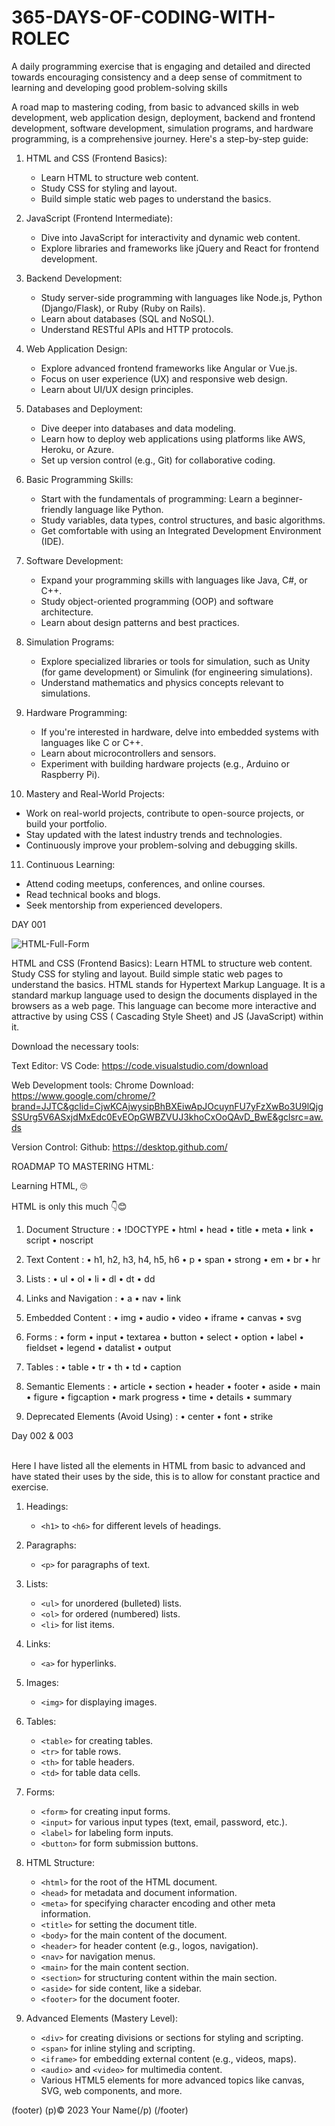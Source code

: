 # 365-DAYS-OF-CODING-WITH-ROLEC
A daily programming exercise that is engaging and detailed and directed towards encouraging consistency and a deep sense of commitment to learning and developing good problem-solving skills

A road map to mastering coding, from basic to advanced skills in web development, web application design, deployment, backend and frontend development, software development, simulation programs, and hardware programming, is a comprehensive journey. Here's a step-by-step guide:



1. HTML and CSS (Frontend Basics):
   - Learn HTML to structure web content.
   - Study CSS for styling and layout.
   - Build simple static web pages to understand the basics.

2. JavaScript (Frontend Intermediate):
   - Dive into JavaScript for interactivity and dynamic web content.
   - Explore libraries and frameworks like jQuery and React for frontend development.

3. Backend Development:
   - Study server-side programming with languages like Node.js, Python (Django/Flask), or Ruby (Ruby on Rails).
   - Learn about databases (SQL and NoSQL).
   - Understand RESTful APIs and HTTP protocols.

4. Web Application Design:
   - Explore advanced frontend frameworks like Angular or Vue.js.
   - Focus on user experience (UX) and responsive web design.
   - Learn about UI/UX design principles.

5. Databases and Deployment:
   - Dive deeper into databases and data modeling.
   - Learn how to deploy web applications using platforms like AWS, Heroku, or Azure.
   - Set up version control (e.g., Git) for collaborative coding.

6. Basic Programming Skills:
   - Start with the fundamentals of programming: Learn a beginner-friendly language like Python.
   - Study variables, data types, control structures, and basic algorithms.
   - Get comfortable with using an Integrated Development Environment (IDE).

7. Software Development:
   - Expand your programming skills with languages like Java, C#, or C++.
   - Study object-oriented programming (OOP) and software architecture.
   - Learn about design patterns and best practices.

8. Simulation Programs:
   - Explore specialized libraries or tools for simulation, such as Unity (for game development) or Simulink (for engineering simulations).
   - Understand mathematics and physics concepts relevant to simulations.

9. Hardware Programming:
   - If you're interested in hardware, delve into embedded systems with languages like C or C++.
   - Learn about microcontrollers and sensors.
   - Experiment with building hardware projects (e.g., Arduino or Raspberry Pi).

10. Mastery and Real-World Projects:
   - Work on real-world projects, contribute to open-source projects, or build your portfolio.
   - Stay updated with the latest industry trends and technologies.
   - Continuously improve your problem-solving and debugging skills.

11. Continuous Learning:
   - Attend coding meetups, conferences, and online courses.
   - Read technical books and blogs.
   - Seek mentorship from experienced developers.






  DAY 001 

![HTML-Full-Form](https://github.com/Zrolec/365-DAYS-OF-CODING-WITH-ROLEC/assets/41170025/89c617bf-cb04-4bb5-a195-082c42dadf33)


  
HTML and CSS (Frontend Basics):
Learn HTML to structure web content.
Study CSS for styling and layout.
Build simple static web pages to understand the basics.
HTML stands for Hypertext Markup Language. It is a standard markup language used to design the documents displayed in the browsers as a web page. This language can become more interactive and attractive by using CSS ( Cascading Style Sheet) and JS (JavaScript) within it.

Download the necessary tools:

Text Editor:
VS Code: https://code.visualstudio.com/download

Web Development tools:
Chrome Download: https://www.google.com/chrome/?brand=JJTC&gclid=CjwKCAjwysipBhBXEiwApJOcuynFU7yFzXwBo3U9lQjgSSUrg5V6ASxjdMxEdc0EvEOpGWBZVUJ3khoCxOoQAvD_BwE&gclsrc=aw.ds

Version Control:
Github: https://desktop.github.com/



ROADMAP TO MASTERING HTML:

Learning HTML, 🙄 

HTML is only this much 👇😊

1. Document Structure :
•  !DOCTYPE
•  html
•  head
•  title
•  meta
•  link
•  script
• noscript

2. Text Content :
•  h1, h2, h3, h4, h5, h6
•  p
•  span
•  strong
•  em
•  br
•  hr

3. Lists :
•  ul
•  ol
•  li
•  dl
•  dt
•  dd

4. Links and Navigation :
•  a
•  nav
•  link

5. Embedded Content :
•  img
•  audio
•  video
•  iframe
•  canvas
•  svg

6. Forms :
•  form
•  input
•  textarea
•  button
•  select
•  option
•  label
•  fieldset
•  legend
•  datalist
•  output

7. Tables :
•  table
•  tr
•  th
•  td
•  caption

8. Semantic Elements :
•  article
•  section
•  header
•  footer
•  aside
•  main
•  figure
•  figcaption
•  mark
   progress
•  time
•  details
•  summary

9. Deprecated Elements (Avoid Using) :
•  center
•  font
•  strike

Day 002 & 003
<br>
<br>

Here I have listed all the elements in HTML from basic to advanced and have stated their uses by the side,
this is to allow for constant practice and exercise. 

1. Headings:
   - `<h1>` to `<h6>` for different levels of headings.

2. Paragraphs:
   - `<p>` for paragraphs of text.

3. Lists:
   - `<ul>` for unordered (bulleted) lists.
   - `<ol>` for ordered (numbered) lists.
   - `<li>` for list items.

4. Links:
   - `<a>` for hyperlinks.

5. Images:
   - `<img>` for displaying images.

6. Tables:
   - `<table>` for creating tables.
   - `<tr>` for table rows.
   - `<th>` for table headers.
   - `<td>` for table data cells.

7. Forms:
   - `<form>` for creating input forms.
   - `<input>` for various input types (text, email, password, etc.).
   - `<label>` for labeling form inputs.
   - `<button>` for form submission buttons.

8. HTML Structure:
   - `<html>` for the root of the HTML document.
   - `<head>` for metadata and document information.
   - `<meta>` for specifying character encoding and other meta information.
   - `<title>` for setting the document title.
   - `<body>` for the main content of the document.
   - `<header>` for header content (e.g., logos, navigation).
   - `<nav>` for navigation menus.
   - `<main>` for the main content section.
   - `<section>` for structuring content within the main section.
   - `<aside>` for side content, like a sidebar.
   - `<footer>` for the document footer.

9. Advanced Elements (Mastery Level):
   - `<div>` for creating divisions or sections for styling and scripting.
   - `<span>` for inline styling and scripting.
   - `<iframe>` for embedding external content (e.g., videos, maps).
   - `<audio>` and `<video>` for multimedia content.
   - Various HTML5 elements for more advanced topics like canvas, SVG, web components, and more.

  (footer)
    (p)&copy; 2023 Your Name(/p)
  (/footer)



















